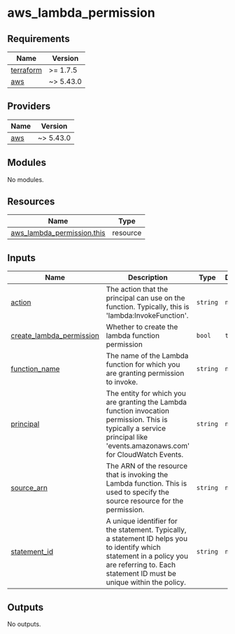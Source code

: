 # aws_lambda_permission

<!-- BEGINNING OF PRE-COMMIT-TERRAFORM DOCS HOOK -->
## Requirements

| Name | Version |
|------|---------|
| <a name="requirement_terraform"></a> [terraform](#requirement\_terraform) | >= 1.7.5 |
| <a name="requirement_aws"></a> [aws](#requirement\_aws) | ~> 5.43.0 |

## Providers

| Name | Version |
|------|---------|
| <a name="provider_aws"></a> [aws](#provider\_aws) | ~> 5.43.0 |

## Modules

No modules.

## Resources

| Name | Type |
|------|------|
| [aws_lambda_permission.this](https://registry.terraform.io/providers/hashicorp/aws/latest/docs/resources/lambda_permission) | resource |

## Inputs

| Name | Description | Type | Default | Required |
|------|-------------|------|---------|:--------:|
| <a name="input_action"></a> [action](#input\_action) | The action that the principal can use on the function. Typically, this is 'lambda:InvokeFunction'. | `string` | `null` | no |
| <a name="input_create_lambda_permission"></a> [create\_lambda\_permission](#input\_create\_lambda\_permission) | Whether to create the lambda function permission | `bool` | `true` | no |
| <a name="input_function_name"></a> [function\_name](#input\_function\_name) | The name of the Lambda function for which you are granting permission to invoke. | `string` | `null` | no |
| <a name="input_principal"></a> [principal](#input\_principal) | The entity for which you are granting the Lambda function invocation permission. This is typically a service principal like 'events.amazonaws.com' for CloudWatch Events. | `string` | `null` | no |
| <a name="input_source_arn"></a> [source\_arn](#input\_source\_arn) | The ARN of the resource that is invoking the Lambda function. This is used to specify the source resource for the permission. | `string` | `null` | no |
| <a name="input_statement_id"></a> [statement\_id](#input\_statement\_id) | A unique identifier for the statement. Typically, a statement ID helps you to identify which statement in a policy you are referring to. Each statement ID must be unique within the policy. | `string` | `null` | no |

## Outputs

No outputs.
<!-- END OF PRE-COMMIT-TERRAFORM DOCS HOOK -->

